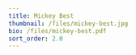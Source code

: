 ```yaml
---
title: Mickey Best
thumbnail: /files/mickey-best.jpg
bio: /files/mickey-best.pdf
sort_order: 2.0
---
```


